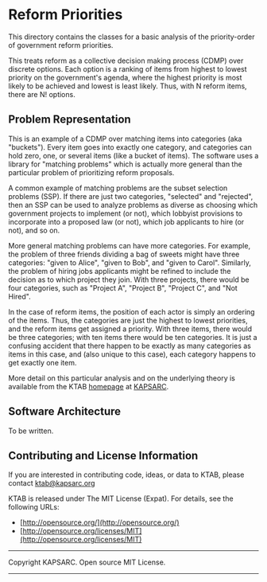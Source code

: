 # Reform Priorities #

This directory contains the classes for a basic analysis of the priority-order of government reform priorities. 

This treats reform as a collective decision making process (CDMP) over discrete options. Each option is a ranking of items from highest to lowest priority on the government's agenda, where the highest priority is most likely to be achieved and lowest is least likely. Thus, with N reform items, there are N! options.

## Problem Representation ##

This is an example of a CDMP over matching items into categories (aka "buckets"). Every item goes into exactly one category, and categories can hold zero, one, or several items (like a bucket of items). The software uses a library for "matching problems" which is actually more general than the particular problem of prioritizing reform proposals.

A common example of matching problems are the subset selection problems (SSP). If there are just two categories, "selected" and "rejected", then an SSP can be used to analyze problems as diverse as choosing which government projects to implement (or not), which lobbyist provisions to incorporate into a proposed law (or not), which job applicants to hire (or not), and so on.

More general matching problems can have more categories. For example, the problem of three friends dividing a bag of sweets might have three categories: "given to Alice", "given to Bob", and "given to Carol". Similarly, the problem of hiring jobs applicants might be refined to include the decision as to which project they join. With three projects, there would be four categories, such as "Project A", "Project B", "Project C", and "Not Hired".


In the case of reform items, the position of each actor is simply an ordering of the items. Thus, the categories are just the highest to lowest priorities, and the
reform items get assigned a priority. With three items, there would be three categories; with ten items there would be ten categories. It is just a confusing accident that there happen to be exactly as many categories as items in this case, and (also unique to this case), each category happens to get exactly one item.

More detail on this particular analysis and on the underlying theory is available from the KTAB [homepage](https://www.kapsarc.org/openkapsarc/kapsarc-toolkit-for-behavioral-analysis-ktab/) at [KAPSARC](https://www.kapsarc.org).

## Software Architecture ##

To be written.

## Contributing and License Information ##


If you are interested in contributing code, ideas, or
data to KTAB, please contact ktab@kapsarc.org


KTAB is released under The MIT License (Expat).
For details, see the following URLs:

- [http://opensource.org/](http://opensource.org/)
- [http://opensource.org/licenses/MIT](http://opensource.org/licenses/MIT)
 

----------

Copyright KAPSARC. Open source MIT License.

----------



